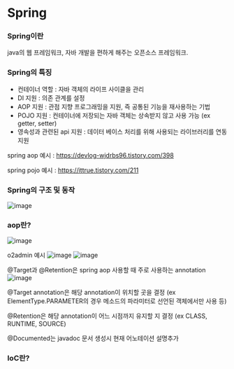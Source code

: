 # Spring
### Spring이란
java의 웹 프레임워크, 자바 개발을 편하게 해주는 오픈소스 프레임워크.

### Spring의 특징
- 컨테이너 역할 : 자바 객체의 라이프 사이클을 관리
- DI 지원 : 의존 관계를 설정
- AOP 지원 : 관점 지향 프로그래밍을 지원, 즉 공통된 기능을 재사용하는 기법
- POJO 지원 : 컨테이너에 저장되는 자바 객체는 상속받지 않고 사용 가능 (ex getter, setter)
- 영속성과 관련된 api 지원 : 데이터 베이스 처리를 위해 사용되는 라이브러리를 연동 지원
  
spring aop 예시 : https://devlog-wjdrbs96.tistory.com/398

spring pojo 예시 : https://ittrue.tistory.com/211

### Spring의 구조 및 동작
![image](https://github.com/jaemok0514/project/assets/94815900/d84b1d38-af23-4e47-a260-dcd2266b916d)

### aop란?
![image](https://github.com/jaemok0514/project/assets/94815900/3e232e62-b1d9-4490-9a8b-aeeb1f9d5575)

o2admin 예시
![image](https://github.com/jaemok0514/project/assets/94815900/9b03df15-f6e5-4446-ba64-ed9cc9f79a6b)
![image](https://github.com/jaemok0514/project/assets/94815900/80162681-6cf1-4651-8796-46deec78a905)

@Target과 @Retention은 spring aop 사용할 때 주로 사용하는 annotation
![image](https://github.com/jaemok0514/project/assets/94815900/0806be7f-1f06-48d0-a751-89603462b005)

@Target annotation은 해당 annotation이 위치할 곳을 결정 (ex ElementType.PARAMETER의 경우 메소드의 파라미터로 선언된 객체에서만 사용 등)

@Retention은 해당 annotation이 어느 시점까지 유지할 지 결정 (ex CLASS, RUNTIME, SOURCE)

@Documented는 javadoc 문서 생성시 현재 어노테이션 설명추가

### IoC란?
